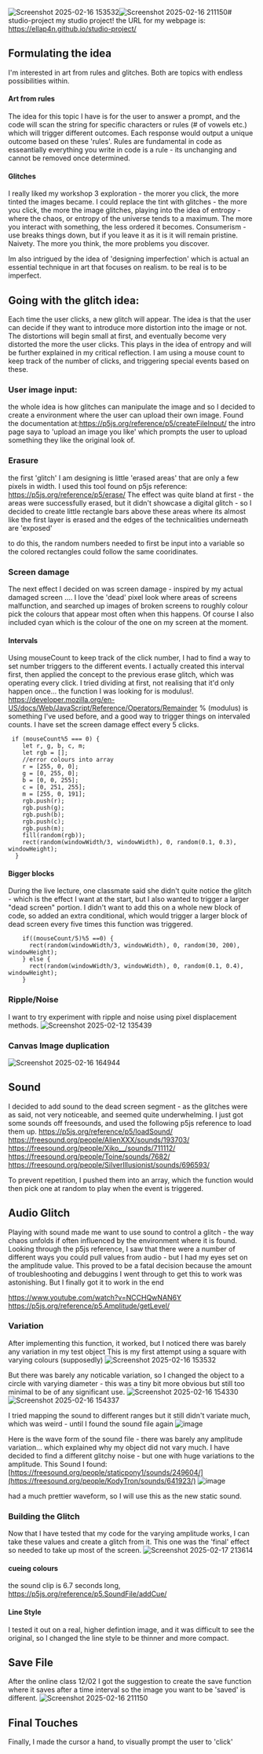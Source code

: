 ![Screenshot 2025-02-16 153532](https://github.com/user-attachments/assets/55ac1585-5d7a-4f64-8043-bd06a26c9947)![Screenshot 2025-02-16 211150](https://github.com/user-attachments/assets/50a4abf0-921b-4f58-b031-ce45363d8d43)# studio-project
my studio project!
the URL for my webpage is: https://ellap4n.github.io/studio-project/

## Formulating the idea
I'm interested in art from rules and glitches. Both are topics with endless possibilities within. 

#### Art from rules
The idea for this topic I have is for the user to answer a prompt, and the code will scan the string for specific characters or rules (# of vowels etc.) which will trigger different outcomes. Each response would output a unique outcome based on these 'rules'. 
Rules are fundamental in code as esseantially everything you write in code is a rule - its unchanging and cannot be removed once determined. 

#### Glitches 
I really liked my workshop 3 exploration - the morer you click, the more tinted the images became. I could replace the tint with glitches - the more you click, the more the image glitches, playing into the idea of entropy - where the chaos, or entropy of the universe tends to a maximum. The more you interact with something, the less ordered it becomes. Consumerism - use breaks things down, but if you leave it as it is it will remain pristine. Naivety. The more you think, the more problems you discover. 

Im also intrigued by the idea of 'designing imperfection' which is actual an essential technique in art that focuses on realism. to be real is to be imperfect.

## Going with the glitch idea:
Each time the user clicks, a new glitch will appear. The idea is that the user can decide if they want to introduce more distortion into the image or not. 
The distortions will begin small at first, and eventually become very distorted the more the user clicks. 
This plays in the idea of entropy and will be further explained in my critical reflection. 
I am using a mouse count to keep track of the number of clicks, and triggering special events based on these. 


### User image input:
the whole idea is how glitches can manipulate the image and so I decided to create a environment where the user can upload their own image. Found the documentation at:https://p5js.org/reference/p5/createFileInput/
the intro page saya to 'upload an image you like' which prompts the user to upload something they like the original look of. 

### Erasure
the first 'glitch' I am designing is little 'erased areas' that are only a few pixels in width. I used this tool found on p5js reference:
https://p5js.org/reference/p5/erase/
The effect was quite bland at first - the areas were successfully erased, but it didn't showcase a digital glitch - so I decided to create little rectangle bars above these areas where its almost like the first layer is erased and the edges of the technicalities underneath are 'exposed' 

to do this, the random numbers needed to first be input into a variable so the colored rectangles could follow the same cooridinates. 


### Screen damage
The next effect I decided on was screen damage - inspired by my actual damaged screen .... 
I love the 'dead' pixel look where areas of screens malfunction, and searched up images of broken screens to roughly colour pick the colours that appear most often when this happens. Of course I also included cyan which is the colour of the one on my screen at the moment. 

#### Intervals
Using mouseCount to keep track of the click number, I had to find a way to set number triggers to the different events. 
I actually created this interval first, then applied the concept to the previous erase glitch, which was operating every click. 
I tried dividing at first, not realising that it'd only happen once... the function I was looking for is modulus!. https://developer.mozilla.org/en-US/docs/Web/JavaScript/Reference/Operators/Remainder
% (modulus) is something I've used before, and a good way to trigger things on intervaled counts. I have set the screen damage effect every 5 clicks. 
```
 if (mouseCount%5 === 0) {
    let r, g, b, c, m;
    let rgb = [];
    //error colours into array
    r = [255, 0, 0];
    g = [0, 255, 0];
    b = [0, 0, 255];
    c = [0, 251, 255];
    m = [255, 0, 191];
    rgb.push(r);
    rgb.push(g);
    rgb.push(b);
    rgb.push(c);
    rgb.push(m);
    fill(random(rgb));
    rect(random(windowWidth/3, windowWidth), 0, random(0.1, 0.3), windowHeight);
  }
```
#### Bigger blocks
During the live lecture, one classmate said she didn't quite notice the glitch - which is the effect I want at the start, but I also wanted to trigger a larger "dead screen" portion. 
I didn't want to add this on a whole new block of code, so added an extra conditional, which would trigger a larger block of dead screen every five times this function was triggered. 
```
    if((mouseCount/5)%5 ==0) {
      rect(random(windowWidth/3, windowWidth), 0, random(30, 200), windowHeight);
    } else {
      rect(random(windowWidth/3, windowWidth), 0, random(0.1, 0.4), windowHeight);
    }
```




### Ripple/Noise 
I want to try experiment with ripple and noise using pixel displacement methods. 
![Screenshot 2025-02-12 135439](https://github.com/user-attachments/assets/c4407278-c655-41a6-a5c2-b2c53f9c48a6)


### Canvas Image duplication

![Screenshot 2025-02-16 164944](https://github.com/user-attachments/assets/5a8a3613-1cd3-49ed-8c02-86e3817266c6)

## Sound 
I decided to add sound to the dead screen segment - as the glitches were as said, not very noticeable, and seemed quite underwhelming. I just got some sounds off freesounds, and used the following p5js reference to load them up.
https://p5js.org/reference/p5/loadSound/
https://freesound.org/people/AlienXXX/sounds/193703/
https://freesound.org/people/Xiko__/sounds/711112/
https://freesound.org/people/Toine/sounds/7682/
https://freesound.org/people/SilverIllusionist/sounds/696593/

To prevent repetition, I pushed them into an array, which the function would then pick one at random to play when the event is triggered. 

## Audio Glitch
Playing with sound made me want to use sound to control a glitch - the way chaos unfolds if often influenced by the environment where it is found. Looking through the p5js reference, I saw that there were a number of different ways you could pull values from audio - but I had my eyes set on the amplitude value. This proved to be a fatal decision because the amount of troubleshooting and debuggins I went through to get this to work was astonishing. But I finally got it to work in the end

https://www.youtube.com/watch?v=NCCHQwNAN6Y
https://p5js.org/reference/p5.Amplitude/getLevel/



### Variation 
After implementing this function, it worked, but I noticed there was barely any variation in my test object 
This is my first attempt using a square with varying colours (supposedly)
![Screenshot 2025-02-16 153532](https://github.com/user-attachments/assets/bc33a4cf-9fcf-4a0e-97f6-82a6a7ecf491)

But there was barely any noticable variation, so I changed the object to a circle with varying diameter - this was a tiny bit more obvious but still too minimal to be of any significant use. 
![Screenshot 2025-02-16 154330](https://github.com/user-attachments/assets/ead5b541-38bb-452c-b40f-b068605cae7a)
![Screenshot 2025-02-16 154337](https://github.com/user-attachments/assets/57111292-5d3a-4a68-98d0-2ff53f88b6f2)

I tried mapping the sound to different ranges but it still didn't variate much, which was weird - until I found the sound file again
![image](https://github.com/user-attachments/assets/486ce8df-467a-4baf-8447-5a12f87b0706)

Here is the wave form of the sound file - there was barely any amplitude variation... which explained why my object did not vary much. 
I have decided to find a different glitchy noise - but one with huge variations to the amplitude. 
This Sound I found:
[https://freesound.org/people/staticpony1/sounds/249604/](https://freesound.org/people/KodyTron/sounds/641923/)
![image](https://github.com/user-attachments/assets/d3cccd69-152f-4d23-9d96-358f76a10a46)


had a much prettier waveform, so I will use this as the new static sound. 

### Building the Glitch 
Now that I have tested that my code for the varying amplitude works, I can take these values and create a glitch from it. This one was the 'final' effect so needed to take up most of the screen. 
![Screenshot 2025-02-17 213614](https://github.com/user-attachments/assets/ccba6a24-dd82-4407-ba65-e33f86a465d6)

#### cueing colours
the sound clip is 6.7 seconds long, 
https://p5js.org/reference/p5.SoundFile/addCue/

#### Line Style
I tested it out on a real, higher defintion image, and it was difficult to see the original, so I changed the line style to be thinner and more compact. 


## Save File 
After the online class 12/02 I got the suggestion to create the save function where it saves after a time interval so the image you want to be 'saved' is different. 
![Screenshot 2025-02-16 211150](https://github.com/user-attachments/assets/9cb66891-e04c-4a7c-97c8-0052672396ea)

## Final Touches
Finally, I made the cursor a hand, to visually prompt the user to 'click'

